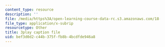 ```yaml
---
content_type: resource
description: ''
file: /media/https%3A/open-learning-course-data-rc.s3.amazonaws.com/18-03-differential-equations-spring-2010/bef3d0d2c44b375ffb8b4bcdfde946a8_qZHseRxAWZ8.srt
file_type: application/x-subrip
resourcetype: Other
title: 3play caption file
uid: bef3d0d2-c44b-375f-fb8b-4bcdfde946a8
---
```


